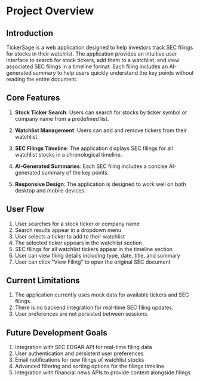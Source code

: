 # Project Overview

## Introduction

TickerSage is a web application designed to help investors track SEC filings for stocks in their watchlist. The application provides an intuitive user interface to search for stock tickers, add them to a watchlist, and view associated SEC filings in a timeline format. Each filing includes an AI-generated summary to help users quickly understand the key points without reading the entire document.

## Core Features

1. **Stock Ticker Search**: Users can search for stocks by ticker symbol or company name from a predefined list.

2. **Watchlist Management**: Users can add and remove tickers from their watchlist.

3. **SEC Filings Timeline**: The application displays SEC filings for all watchlist stocks in a chronological timeline.

4. **AI-Generated Summaries**: Each SEC filing includes a concise AI-generated summary of the key points.

5. **Responsive Design**: The application is designed to work well on both desktop and mobile devices.

## User Flow

1. User searches for a stock ticker or company name
2. Search results appear in a dropdown menu
3. User selects a ticker to add to their watchlist
4. The selected ticker appears in the watchlist section
5. SEC filings for all watchlist tickers appear in the timeline section
6. User can view filing details including type, date, title, and summary
7. User can click "View Filing" to open the original SEC document

## Current Limitations

1. The application currently uses mock data for available tickers and SEC filings.
2. There is no backend integration for real-time SEC filing updates.
3. User preferences are not persisted between sessions.

## Future Development Goals

1. Integration with SEC EDGAR API for real-time filing data
2. User authentication and persistent user preferences
3. Email notifications for new filings of watchlist stocks
4. Advanced filtering and sorting options for the filings timeline
5. Integration with financial news APIs to provide context alongside filings 